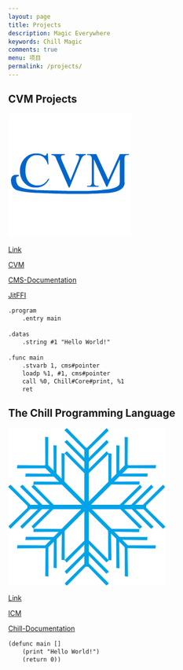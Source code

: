 ```yaml
---
layout: page
title: Projects
description: Magic Everywhere
keywords: Chill Magic
comments: true
menu: 项目
permalink: /projects/
---
```


## CVM Projects

![](/images/icon-cvm.png)

[Link](https://github.com/CVM-Projects)

[CVM](https://github.com/CVM-Projects/CVM)

[CMS-Documentation](https://github.com/CVM-Projects/CMS-Documentation)

[JitFFI](https://github.com/CVM-Projects/JitFFI)

```
.program
	.entry main

.datas
	.string #1 "Hello World!"

.func main
	.stvarb 1, cms#pointer
	loadp %1, #1, cms#pointer
	call %0, Chill#Core#print, %1
	ret
```

## The Chill Programming Language

![](/images/icon-chill.png)

[Link](https://github.com/Chill-Language)

[ICM](https://github.com/Chill-Language/ICM)

[Chill-Documentation](https://github.com/Chill-Language/Chill-Documentation)

```
(defunc main []
	(print "Hello World!")
	(return 0))
```
